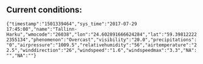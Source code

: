 ## Current conditions: 
 ``` {"timestamp":"1501339464","sys_time":"2017-07-29 17:45:08","name":"Tallinn-Harku","wmocode":"26038","lon":"24.602891666624284","lat":"59.398122222355134","phenomenon":"Overcast","visibility":"20.0","precipitations":"0","airpressure":"1009.5","relativehumidity":"56","airtemperature":"22.5","winddirection":"26","windspeed":"1.6","windspeedmax":"3.3","NA":"","NA":""} ```
